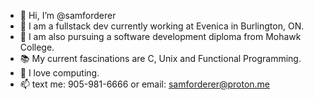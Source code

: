 - 👋 Hi, I’m @samforderer
- 👀 I am a fullstack dev currently working at Evenica in Burlington, ON.
- 🌱 I am also pursuing a software development diploma from Mohawk College.
- 📚 My current fascinations are C, Unix and Functional Programming. 
- 💞️ I love computing.
- 📫 text me: 905-981-6666 or email: samforderer@proton.me

<!---
samforderer/samforderer is a ✨ special ✨ repository because its `README.md` (this file) appears on your GitHub profile.
You can click the Preview link to take a look at your changes.
--->
